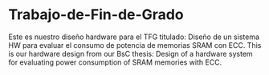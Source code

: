 # Trabajo-de-Fin-de-Grado
Este es nuestro diseño hardware para el TFG titulado: Diseño de un sistema HW para evaluar el consumo de potencia de memorias SRAM con ECC. 
This is our hardware design from our BsC thesis: Design of a hardware system for evaluating power consumption of SRAM memories with ECC.
